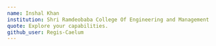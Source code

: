```yaml
---
name: Inshal Khan
institution: Shri Ramdeobaba College Of Engineering and Management
quote: Explore your capabilities.
github_user: Regis-Caelum
---
```

